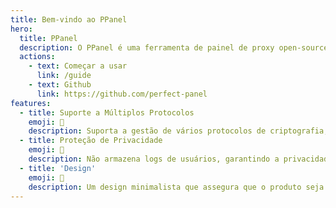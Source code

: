 ```yaml
---
title: Bem-vindo ao PPanel
hero:
  title: PPanel
  description: O PPanel é uma ferramenta de painel de proxy open-source, pura, profissional e perfeita, projetada para ser a escolha ideal para seu aprendizado e prática.
  actions:
    - text: Começar a usar
      link: /guide
    - text: Github
      link: https://github.com/perfect-panel
features:
  - title: Suporte a Múltiplos Protocolos
    emoji: 💎
    description: Suporta a gestão de vários protocolos de criptografia, como：shadowsocks, v2ray, trojan, hysteria2, tuic, entre outros.
  - title: Proteção de Privacidade
    emoji: 🌈
    description: Não armazena logs de usuários, garantindo a privacidade e segurança dos mesmos.
  - title: 'Design'
    emoji: 🚀
    description: Um design minimalista que assegura que o produto seja fácil de usar, mantendo a integridade da lógica de negócios.
---
```

